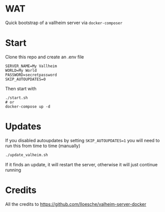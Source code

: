 # WAT

Quick bootstrap of a vallheim server via `docker-composer`

# Start

Clone this repo and create an .env file

```
SERVER_NAME=My Vallheim
WORLD=My World
PASSWORD=secretpassword
SKIP_AUTOUPDATES=0
```

Then start with

```
./start.sh
# or
docker-compose up -d
```

# Updates

If you disabled autoupdates by setting `SKIP_AUTOUPDATES=1` you will need to run this from time to time (manually)

```bash
./update_valheim.sh
```

If it finds an update, it will restart the server, otherwise it will just continue running

# Credits

All the credits to https://github.com/lloesche/valheim-server-docker
